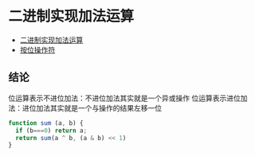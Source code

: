 # 二进制实现加法运算

- [二进制实现加法运算](https://www.cnblogs.com/kingsm/p/9707988.html)
- [按位操作符](https://developer.mozilla.org/zh-CN/docs/Web/JavaScript/Reference/Operators/Bitwise_Operators)

## 结论

位运算表示不进位加法：不进位加法其实就是一个异或操作
位运算表示进位加法：进位加法其实就是一个与操作的结果左移一位

```js
function sum (a, b) {
  if (b===0) return a;
  return sum(a ^ b, (a & b) << 1)
}
```
